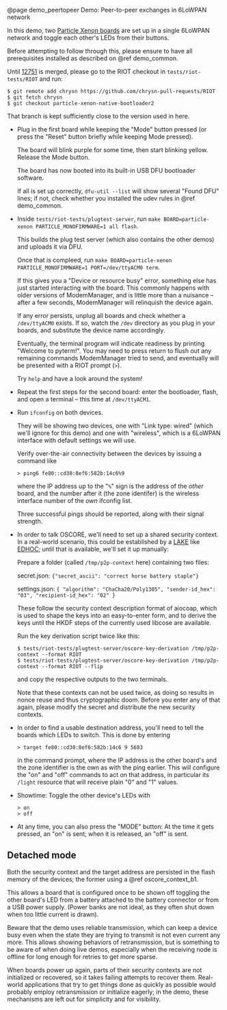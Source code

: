 @page demo_peertopeer Demo: Peer-to-peer exchanges in 6LoWPAN network

In this demo,
two [Particle Xenon boards](https://docs.particle.io/xenon/) are set up in a single 6LoWPAN network
and toggle each other's LEDs from their buttons.

Before attempting to follow through this,
please ensure to have all prerequisites installed as described on @ref demo_common.

Until [12751](https://github.com/RIOT-OS/RIOT/pull/12751) is merged,
please go to the RIOT checkout in `tests/riot-tests/RIOT` and run:

    $ git remote add chrysn https://github.com/chrysn-pull-requests/RIOT
    $ git fetch chrysn
    $ git checkout particle-xenon-native-bootloader2

That branch is kept sufficiently close to the version used in here.

* Plug in the first board while keeping the "Mode" button pressed (or press the "Reset" button briefly while keeping Mode pressed).

  The board will blink purple for some time, then start blinking yellow. Release the Mode button.

  The board has now booted into its built-in USB DFU bootloader software.

  If all is set up correctly,
  `dfu-util --list`
  will show several "Found DFU" lines;
  if not, check whether you installed the udev rules in @ref demo_common.

* Inside `tests/riot-tests/plugtest-server`, run `make BOARD=particle-xenon PARTICLE_MONOFIRMWARE=1 all flash`.

  This builds the plug test server
  (which also contains the other demos)
  and uploads it via DFU.

  Once that is compleed, run `make BOARD=particle-xenon PARTICLE_MONOFIRMWARE=1 PORT=/dev/ttyACM0 term`.

  If this gives you a "Device or resource busy" error,
  something else has just started interacting with the board.
  This commonly happens with older versions of ModemManager,
  and is little more than a nuisance –
  after a few seconds,
  ModemManager will relinquish the device again.

  If any error persists, unplug all boards and check whether a `/dev/ttyACM0` exists.
  If so, watch the `/dev` directory as you plug in your boards,
  and substitute the device name accordingly.

  Eventually, the terminal program will indicate readiness by printing "Welcome to pyterm!".
  You may need to press return to flush out any remaining commands ModemManager tried to send,
  and eventually will be presented with a RIOT prompt (`>`).

  Try `help` and have a look around the system!

* Repeat the first steps for the second board: enter the bootloader, flash, and open a terminal – this time at `/dev/ttyACM1`.

* Run `ifconfig` on both devices.

  They will be showing two devices,
  one with "Link type: wired" (which we'll ignore for this demo)
  and one with "wireless",
  which is a 6LoWPAN interface with default settings we will use.

  Verify over-the-air connectivity between the devices by issuing a command like

      > ping6 fe80::cd30:8ef6:582b:14c6%9

  where the IP address up to the "`%`" sign is the address of the *other* board,
  and the number after it (the zone identifer) is the wireless interface number of the *own* ifconfig list.

  Three successful pings should be reported, along with their signal strength.

* In order to talk OSCORE, we'll need to set up a shared security context.
  In a real-world scenario, this could be established by a [LAKE](https://datatracker.ietf.org/wg/lake/about/) like [EDHOC](https://tools.ietf.org/html/draft-selander-lake-edhoc-00);
  until that is available, we'll set it up manually:

  Prepare a folder (called `/tmp/p2p-context` here) containing two files:

  secret.json: `{"secret_ascii": "correct horse battery staple"}`

  settings.json: `{ "algorithm": "ChaCha20/Poly1305", "sender-id_hex": "03", "recipient-id_hex": "02" }`

  These follow the security context description format of aiocoap, which is used to shape the keys into an easy-to-enter form,
  and to derive the keys until the HKDF steps of the currently used libcose are available.

  Run the key derivation script twice like this:

      $ tests/riot-tests/plugtest-server/oscore-key-derivation /tmp/p2p-context --format RIOT
      $ tests/riot-tests/plugtest-server/oscore-key-derivation /tmp/p2p-context --format RIOT --flip

  and copy the respective outputs to the two terminals.

  Note that these contexts can not be used twice, as doing so results in nonce reuse and thus cryptographic doom.
  Before you enter any of that again, please modify the secret and distribute the new security contexts.

* In order to find a usable destination address,
  you'll need to tell the boards which LEDs to switch.
  This is done by entering

      > target fe80::cd30:8ef6:582b:14c6 9 5683

  in the command prompt, where the IP address is the other board's and the zone identifier is the own as with the ping earlier.
  This will configure the "on" and "off" commands to act on that address,
  in particular its `/light` resource that will receive plain "0" and "1" values.

* Showtime: Toggle the other device's LEDs with

      > on
      > off

* At any time, you can also press the "MODE" button:
  At the time it gets pressed, an "on" is sent;
  when it is released, an "off" is sent.

Detached mode
-------------

Both the security context and the target address
are persisted in the flash memory of the devices;
the former using a @ref oscore_context_b1.

This allows a board that is configured once to be shown off toggling the other board's LED
from a battery attached to the battery connector
or from a USB power supply.
(Power banks are not ideal, as they often shut down when too little current is drawn).

Beware that the demo uses reliable transmission,
which can keep a device busy even when the state they are trying to transmit is not even current any more.
This allows showing behaviors of retransmission,
but is something to be aware of when doing live demos,
especially when the receiving node is offline for long enough for retries to get more sparse.

When boards power up again, parts of their security contexts are not initialized or recovered,
so it takes failing attempts to recover them.
Real-world applications that try to get things done as quickly as possible
would probably employ retransmission or initialize eagerly;
in the demo, these mechanisms are left out for simplicity and for visibility.
